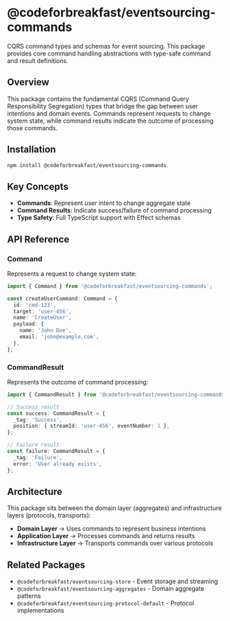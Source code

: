 # @codeforbreakfast/eventsourcing-commands

CQRS command types and schemas for event sourcing. This package provides core command handling abstractions with type-safe command and result definitions.

## Overview

This package contains the fundamental CQRS (Command Query Responsibility Segregation) types that bridge the gap between user intentions and domain events. Commands represent requests to change system state, while command results indicate the outcome of processing those commands.

## Installation

```bash
npm install @codeforbreakfast/eventsourcing-commands
```

## Key Concepts

- **Commands**: Represent user intent to change aggregate state
- **Command Results**: Indicate success/failure of command processing
- **Type Safety**: Full TypeScript support with Effect schemas

## API Reference

### Command

Represents a request to change system state:

```typescript
import { Command } from '@codeforbreakfast/eventsourcing-commands';

const createUserCommand: Command = {
  id: 'cmd-123',
  target: 'user-456',
  name: 'CreateUser',
  payload: {
    name: 'John Doe',
    email: 'john@example.com',
  },
};
```

### CommandResult

Represents the outcome of command processing:

```typescript
import { CommandResult } from '@codeforbreakfast/eventsourcing-commands';

// Success result
const success: CommandResult = {
  _tag: 'Success',
  position: { streamId: 'user-456', eventNumber: 1 },
};

// Failure result
const failure: CommandResult = {
  _tag: 'Failure',
  error: 'User already exists',
};
```

## Architecture

This package sits between the domain layer (aggregates) and infrastructure layers (protocols, transports):

- **Domain Layer** → Uses commands to represent business intentions
- **Application Layer** → Processes commands and returns results
- **Infrastructure Layer** → Transports commands over various protocols

## Related Packages

- `@codeforbreakfast/eventsourcing-store` - Event storage and streaming
- `@codeforbreakfast/eventsourcing-aggregates` - Domain aggregate patterns
- `@codeforbreakfast/eventsourcing-protocol-default` - Protocol implementations
